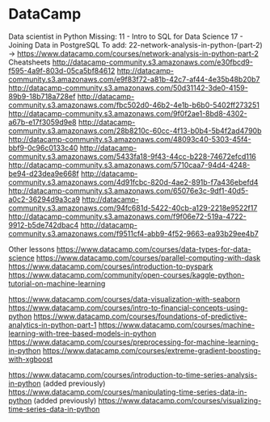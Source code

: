 # DataCamp

Data scientist in Python
Missing:
11 - Intro to SQL for Data Science
17  - Joining Data in PostgreSQL
To add:
22-network-analysis-in-python-(part-2) -> https://www.datacamp.com/courses/network-analysis-in-python-part-2
Cheatsheets
http://datacamp-community.s3.amazonaws.com/e30fbcd9-f595-4a9f-803d-05ca5bf84612
http://datacamp-community.s3.amazonaws.com/e9f83f72-a81b-42c7-af44-4e35b48b20b7
http://datacamp-community.s3.amazonaws.com/50d31142-3de0-4159-89b9-18b718a728ef
http://datacamp-community.s3.amazonaws.com/fbc502d0-46b2-4e1b-b6b0-5402ff273251
http://datacamp-community.s3.amazonaws.com/9f0f2ae1-8bd8-4302-a67b-e17f3059d9e8
http://datacamp-community.s3.amazonaws.com/28b8210c-60cc-4f13-b0b4-5b4f2ad4790b
http://datacamp-community.s3.amazonaws.com/48093c40-5303-45f4-bbf9-0c96c0133c40
http://datacamp-community.s3.amazonaws.com/5433fa18-9f43-44cc-b228-74672efcd116
http://datacamp-community.s3.amazonaws.com/5710caa7-94d4-4248-be94-d23dea9e668f
http://datacamp-community.s3.amazonaws.com/4d91fcbc-820d-4ae2-891b-f7a436ebefd4
http://datacamp-community.s3.amazonaws.com/65076e3c-9df1-40d5-a0c2-36294d9a3ca9
http://datacamp-community.s3.amazonaws.com/94fc681d-5422-40cb-a129-2218e9522f17
http://datacamp-community.s3.amazonaws.com/f9f06e72-519a-4722-9912-b5de742dbac4
http://datacamp-community.s3.amazonaws.com/f9511cf4-abb9-4f52-9663-ea93b29ee4b7

Other lessons
https://www.datacamp.com/courses/data-types-for-data-science
https://www.datacamp.com/courses/parallel-computing-with-dask
https://www.datacamp.com/courses/introduction-to-pyspark
https://www.datacamp.com/community/open-courses/kaggle-python-tutorial-on-machine-learning


https://www.datacamp.com/courses/data-visualization-with-seaborn
https://www.datacamp.com/courses/intro-to-financial-concepts-using-python
https://www.datacamp.com/courses/foundations-of-predictive-analytics-in-python-part-1
https://www.datacamp.com/courses/machine-learning-with-tree-based-models-in-python
https://www.datacamp.com/courses/preprocessing-for-machine-learning-in-python
https://www.datacamp.com/courses/extreme-gradient-boosting-with-xgboost

https://www.datacamp.com/courses/introduction-to-time-series-analysis-in-python (added previously)
https://www.datacamp.com/courses/manipulating-time-series-data-in-python (added previously)
https://www.datacamp.com/courses/visualizing-time-series-data-in-python